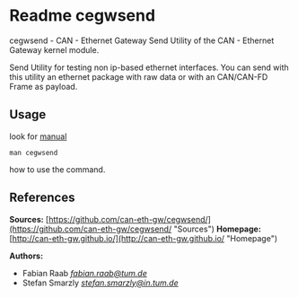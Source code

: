 Readme cegwsend
===============

cegwsend - CAN - Ethernet Gateway Send Utility of the CAN - Ethernet Gateway kernel module.

Send Utility for testing non ip-based ethernet interfaces. You can send with this utility an ethernet package with raw data or with an CAN/CAN-FD Frame as payload.

Usage
-----

look for [manual](https://github.com/can-eth-gw/cegwsend/blob/master/man/cegwsend.1.md)

	man cegwsend

how to use the command.

References
----------

__Sources:__
  [https://github.com/can-eth-gw/cegwsend/](https://github.com/can-eth-gw/cegwsend/ "Sources")
__Homepage:__
  [http://can-eth-gw.github.io/](http://can-eth-gw.github.io/ "Homepage")

__Authors:__

   + Fabian Raab _<fabian.raab@tum.de>_
   + Stefan Smarzly _<stefan.smarzly@in.tum.de>_
